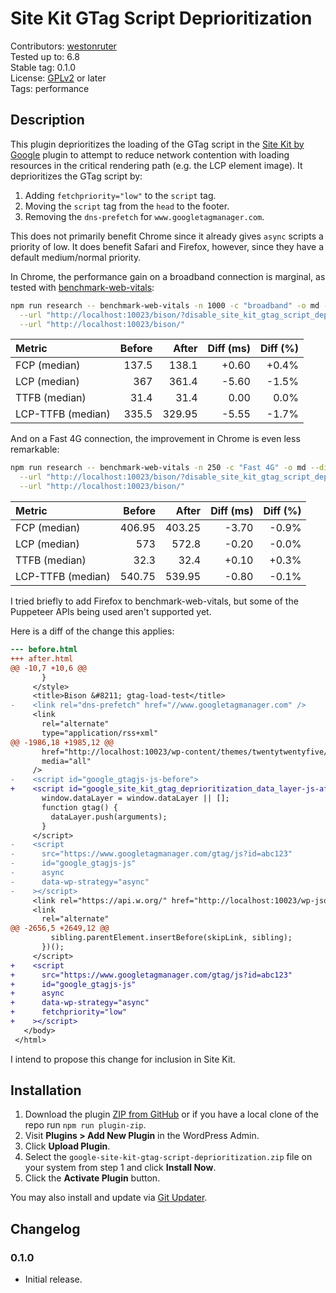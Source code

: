 # Site Kit GTag Script Deprioritization #

Contributors: [westonruter](https://profile.wordpress.org/westonruter)  
Tested up to: 6.8  
Stable tag:   0.1.0  
License:      [GPLv2](https://www.gnu.org/licenses/gpl-2.0.html) or later  
Tags:         performance

## Description ##

This plugin deprioritizes the loading of the GTag script in the [Site Kit by Google](https://wordpress.org/plugins/google-site-kit/) plugin to attempt to reduce network contention with loading resources in the critical rendering path (e.g. the LCP element image). It deprioritizes the GTag script by:

1. Adding `fetchpriority="low"` to the `script` tag.
2. Moving the `script` tag from the `head` to the footer.
3. Removing the `dns-prefetch` for `www.googletagmanager.com`.

This does not primarily benefit Chrome since it already gives `async` scripts a priority of low. It does benefit Safari and Firefox, however, since they have a default medium/normal priority.

In Chrome, the performance gain on a broadband connection is marginal, as tested with [benchmark-web-vitals](https://github.com/GoogleChromeLabs/wpp-research/tree/main/cli#benchmark-web-vitals):

```bash
npm run research -- benchmark-web-vitals -n 1000 -c "broadband" -o md --diff \
  --url "http://localhost:10023/bison/?disable_site_kit_gtag_script_deprioritization=1" \
  --url "http://localhost:10023/bison/"
```

| Metric            | Before |  After | Diff (ms) | Diff (%) |
|:------------------|-------:|-------:|----------:|---------:|
| FCP (median)      |  137.5 |  138.1 |     +0.60 |    +0.4% |
| LCP (median)      |    367 |  361.4 |     -5.60 |    -1.5% |
| TTFB (median)     |   31.4 |   31.4 |      0.00 |     0.0% |
| LCP-TTFB (median) |  335.5 | 329.95 |     -5.55 |    -1.7% |

And on a Fast 4G connection, the improvement in Chrome is even less remarkable:

```bash
npm run research -- benchmark-web-vitals -n 250 -c "Fast 4G" -o md --diff \
  --url "http://localhost:10023/bison/?disable_site_kit_gtag_script_deprioritization=1" \
  --url "http://localhost:10023/bison/"
```

| Metric            | Before |  After | Diff (ms) | Diff (%) |
|:------------------|-------:|-------:|----------:|---------:|
| FCP (median)      | 406.95 | 403.25 |     -3.70 |    -0.9% |
| LCP (median)      |    573 |  572.8 |     -0.20 |    -0.0% |
| TTFB (median)     |   32.3 |   32.4 |     +0.10 |    +0.3% |
| LCP-TTFB (median) | 540.75 | 539.95 |     -0.80 |    -0.1% |

I tried briefly to add Firefox to benchmark-web-vitals, but some of the Puppeteer APIs being used aren't supported yet.

Here is a diff of the change this applies:

```diff
--- before.html
+++ after.html
@@ -10,7 +10,6 @@
       }
     </style>
     <title>Bison &#8211; gtag-load-test</title>
-    <link rel="dns-prefetch" href="//www.googletagmanager.com" />
     <link
       rel="alternate"
       type="application/rss+xml"
@@ -1986,18 +1985,12 @@
       href="http://localhost:10023/wp-content/themes/twentytwentyfive/style.css?ver=1.2"
       media="all"
     />
-    <script id="google_gtagjs-js-before">
+    <script id="google_site_kit_gtag_deprioritization_data_layer-js-after">
       window.dataLayer = window.dataLayer || [];
       function gtag() {
         dataLayer.push(arguments);
       }
     </script>
-    <script
-      src="https://www.googletagmanager.com/gtag/js?id=abc123"
-      id="google_gtagjs-js"
-      async
-      data-wp-strategy="async"
-    ></script>
     <link rel="https://api.w.org/" href="http://localhost:10023/wp-json/" />
     <link
       rel="alternate"
@@ -2656,5 +2649,12 @@
         sibling.parentElement.insertBefore(skipLink, sibling);
       })();
     </script>
+    <script
+      src="https://www.googletagmanager.com/gtag/js?id=abc123"
+      id="google_gtagjs-js"
+      async
+      data-wp-strategy="async"
+      fetchpriority="low"
+    ></script>
   </body>
 </html>
```

I intend to propose this change for inclusion in Site Kit.

## Installation ##

1. Download the plugin [ZIP from GitHub](https://github.com/westonruter/google-site-kit-gtag-script-deprioritization/archive/refs/heads/main.zip) or if you have a local clone of the repo run `npm run plugin-zip`.
2. Visit **Plugins > Add New Plugin** in the WordPress Admin.
3. Click **Upload Plugin**.
4. Select the `google-site-kit-gtag-script-deprioritization.zip` file on your system from step 1 and click **Install Now**.
5. Click the **Activate Plugin** button.

You may also install and update via [Git Updater](https://git-updater.com/).

## Changelog ##

### 0.1.0 ###

* Initial release.
